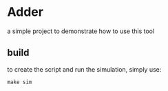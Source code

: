 # Adder

a simple project to demonstrate how to use this tool

## build

to create the script and run the simulation, simply use:
```
make sim
```